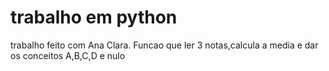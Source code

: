 # trabalho em python
trabalho feito com Ana Clara.
Funcao que ler 3 notas,calcula a media e dar os conceitos A,B,C,D e nulo
